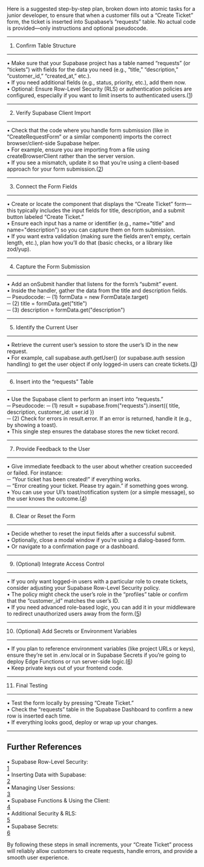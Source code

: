Here is a suggested step-by-step plan, broken down into atomic tasks for a junior developer, to ensure that when a customer fills out a “Create Ticket” form, the ticket is inserted into Supabase’s “requests” table. No actual code is provided—only instructions and optional pseudocode.

--------------------------------------------------------------------------------
1. Confirm Table Structure
--------------------------------------------------------------------------------
• Make sure that your Supabase project has a table named “requests” (or “tickets”) with fields for the data you need (e.g., “title,” “description,” “customer_id,” “created_at,” etc.).  
• If you need additional fields (e.g., status, priority, etc.), add them now.  
• Optional: Ensure Row-Level Security (RLS) or authentication policies are configured, especially if you want to limit inserts to authenticated users.([1](https://supabase.com/docs/guides/auth#row-level-security))

--------------------------------------------------------------------------------
2. Verify Supabase Client Import
--------------------------------------------------------------------------------
• Check that the code where you handle form submission (like in “CreateRequestForm” or a similar component) imports the correct browser/client-side Supabase helper.  
• For example, ensure you are importing from a file using createBrowserClient rather than the server version.  
• If you see a mismatch, update it so that you’re using a client-based approach for your form submission.([2](https://supabase.com/docs/guides/database#inserting-data))

--------------------------------------------------------------------------------
3. Connect the Form Fields
--------------------------------------------------------------------------------
• Create or locate the component that displays the “Create Ticket” form—this typically includes the input fields for title, description, and a submit button labeled “Create Ticket.”  
• Ensure each input has a name or identifier (e.g., name="title" and name="description") so you can capture them on form submission.  
• If you want extra validation (making sure the fields aren’t empty, certain length, etc.), plan how you’ll do that (basic checks, or a library like zod/yup).

--------------------------------------------------------------------------------
4. Capture the Form Submission
--------------------------------------------------------------------------------
• Add an onSubmit handler that listens for the form’s “submit” event.  
• Inside the handler, gather the data from the title and description fields.  
  ─ Pseudocode:
    ─ (1) formData = new FormData(e.target)  
    ─ (2) title = formData.get("title")  
    ─ (3) description = formData.get("description")

--------------------------------------------------------------------------------
5. Identify the Current User
--------------------------------------------------------------------------------
• Retrieve the current user’s session to store the user’s ID in the new request.  
• For example, call supabase.auth.getUser() (or supabase.auth session handling) to get the user object if only logged-in users can create tickets.([3](https://supabase.com/docs/guides/auth#managing-user-sessions))

--------------------------------------------------------------------------------
6. Insert into the “requests” Table
--------------------------------------------------------------------------------
• Use the Supabase client to perform an insert into “requests.”  
─ Pseudocode:
  ─ (1) result = supabase.from("requests").insert({ title, description, customer_id: user.id })  
  ─ (2) Check for errors in result.error. If an error is returned, handle it (e.g., by showing a toast).  
• This single step ensures the database stores the new ticket record.

--------------------------------------------------------------------------------
7. Provide Feedback to the User
--------------------------------------------------------------------------------
• Give immediate feedback to the user about whether creation succeeded or failed. For instance:  
  ─ “Your ticket has been created!” if everything works.  
  ─ “Error creating your ticket. Please try again.” if something goes wrong.  
• You can use your UI’s toast/notification system (or a simple message), so the user knows the outcome.([4](https://supabase.com/docs/guides/functions#with-supabase-js))

--------------------------------------------------------------------------------
8. Clear or Reset the Form
--------------------------------------------------------------------------------
• Decide whether to reset the input fields after a successful submit.  
• Optionally, close a modal window if you’re using a dialog-based form.  
• Or navigate to a confirmation page or a dashboard.

--------------------------------------------------------------------------------
9. (Optional) Integrate Access Control
--------------------------------------------------------------------------------
• If you only want logged-in users with a particular role to create tickets, consider adjusting your Supabase Row-Level Security policy.  
• The policy might check the user’s role in the “profiles” table or confirm that the “customer_id” matches the user’s ID.  
• If you need advanced role-based logic, you can add it in your middleware to redirect unauthorized users away from the form.([5](https://supabase.com/docs/guides/auth#row-level-security))

--------------------------------------------------------------------------------
10. (Optional) Add Secrets or Environment Variables
--------------------------------------------------------------------------------
• If you plan to reference environment variables (like project URLs or keys), ensure they’re set in .env.local or in Supabase Secrets if you’re going to deploy Edge Functions or run server-side logic.([6](https://supabase.com/docs/guides/functions/secrets))  
• Keep private keys out of your frontend code.

--------------------------------------------------------------------------------
11. Final Testing
--------------------------------------------------------------------------------
• Test the form locally by pressing “Create Ticket.”  
• Check the “requests” table in the Supabase Dashboard to confirm a new row is inserted each time.  
• If everything looks good, deploy or wrap up your changes.

--------------------------------------------------------------------------------
Further References
--------------------------------------------------------------------------------
• Supabase Row-Level Security:  
  [1](https://supabase.com/docs/guides/auth#row-level-security)  
• Inserting Data with Supabase:  
  [2](https://supabase.com/docs/guides/database#inserting-data)  
• Managing User Sessions:  
  [3](https://supabase.com/docs/guides/auth#managing-user-sessions)  
• Supabase Functions & Using the Client:  
  [4](https://supabase.com/docs/guides/functions#with-supabase-js)  
• Additional Security & RLS:  
  [5](https://supabase.com/docs/guides/auth#row-level-security)  
• Supabase Secrets:  
  [6](https://supabase.com/docs/guides/functions/secrets)

By following these steps in small increments, your “Create Ticket” process will reliably allow customers to create requests, handle errors, and provide a smooth user experience.
